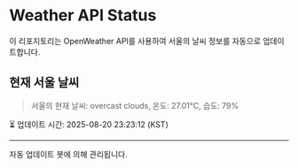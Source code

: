 
# Weather API Status

이 리포지토리는 OpenWeather API를 사용하여 서울의 날씨 정보를 자동으로 업데이트합니다.

## 현재 서울 날씨
> 서울의 현재 날씨: overcast clouds, 온도: 27.01°C, 습도: 79%

⏳ 업데이트 시간: 2025-08-20 23:23:12 (KST)

---
자동 업데이트 봇에 의해 관리됩니다.
